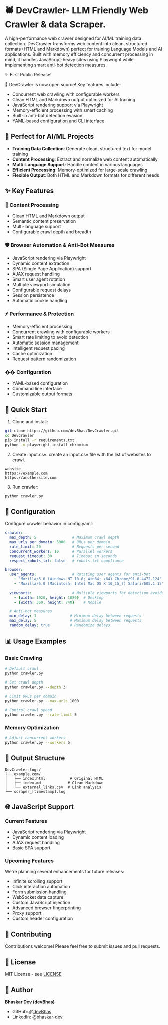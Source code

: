 # 🕷️ DevCrawler- LLM Friendly Web Crawler & data Scraper.

A high-performance web crawler designed for AI/ML training data collection. DevCrawler transforms web content into clean, structured formats (HTML and Markdown) perfect for training Language Models and AI applications. Built with memory efficiency and concurrent processing in mind, it handles JavaScript-heavy sites using Playwright while implementing smart anti-bot detection measures.

✨ First Public Release!

🎉 DevCrawler is now open source! Key features include:
- Concurrent web crawling with configurable workers
- Clean HTML and Markdown output optimized for AI training
- JavaScript rendering support via Playwright
- Memory-efficient processing with smart caching
- Built-in anti-bot detection evasion
- YAML-based configuration and CLI interface

## 🤖 Perfect for AI/ML Projects

- **Training Data Collection**: Generate clean, structured text for model training
- **Content Processing**: Extract and normalize web content automatically
- **Multi-Language Support**: Handle content in various languages
- **Efficient Processing**: Memory-optimized for large-scale crawling
- **Flexible Output**: Both HTML and Markdown formats for different needs

## ✨ Key Features

### 🎯 Content Processing
- Clean HTML and Markdown output
- Semantic content preservation
- Multi-language support
- Configurable crawl depth and breadth

### 🛡️ Browser Automation & Anti-Bot Measures
- JavaScript rendering via Playwright
- Dynamic content extraction
- SPA (Single Page Application) support
- AJAX request handling
- Smart user agent rotation
- Multiple viewport simulation
- Configurable request delays
- Session persistence
- Automatic cookie handling

### ⚡ Performance & Protection
- Memory-efficient processing
- Concurrent crawling with configurable workers
- Smart rate limiting to avoid detection
- Automatic session management
- Intelligent request pacing
- Cache optimization
- Request pattern randomization

### ��️ Configuration
- YAML-based configuration
- Command line interface
- Customizable output formats

## 🚀 Quick Start

1. Clone and install:
```bash
git clone https://github.com/devBhas/DevCrawler.git
cd DevCrawler
pip install -r requirements.txt
python -m playwright install chromium
```

2. Create input.csv: create an input.csv file with the list of websites to crawl.
```csv
website
https://example.com
https://anothersite.com
```

3. Run crawler:
```bash
python crawler.py
```

## 🔧 Configuration

Configure crawler behavior in config.yaml:
```yaml
crawler:
  max_depth: 5                # Maximum crawl depth
  max_urls_per_domain: 5000   # URLs per domain
  rate_limit: 20              # Requests per second
  concurrent_workers: 10      # Parallel workers
  request_timeout: 30         # Timeout in seconds
  respect_robots_txt: false   # robots.txt compliance

browser:
  user_agents:                # Rotating user agents for anti-bot
    - "Mozilla/5.0 (Windows NT 10.0; Win64; x64) Chrome/91.0.4472.124"
    - "Mozilla/5.0 (Macintosh; Intel Mac OS X 10_15_7) Safari/605.1.15"
  
  viewports:                  # Multiple viewports for detection avoidance
    - {width: 1920, height: 1080}  # Desktop
    - {width: 360, height: 740}    # Mobile

  # Anti-bot measures
  min_delay: 1               # Minimum delay between requests
  max_delay: 5               # Maximum delay between requests
  random_delay: true         # Randomize delays
```

## 📊 Usage Examples

### Basic Crawling
```bash
# Default crawl
python crawler.py

# Set crawl depth
python crawler.py --depth 3

# Limit URLs per domain
python crawler.py --max-urls 1000

# Control crawl speed
python crawler.py --rate-limit 5
```

### Memory Optimization
```bash
# Adjust concurrent workers
python crawler.py --workers 5
```

## 📂 Output Structure

```
DevCrawler-logs/
├── example.com/
│   ├── index.html           # Original HTML
│   ├── index.md            # Clean Markdown
│   └── external_links.csv  # Link analysis
└── scraper_[timestamp].log
```

## 🌐 JavaScript Support

### Current Features
- JavaScript rendering via Playwright
- Dynamic content loading
- AJAX request handling
- Basic SPA support

### Upcoming Features
We're planning several enhancements for future releases:
- Infinite scrolling support
- Click interaction automation
- Form submission handling
- WebSocket data capture
- Custom JavaScript injection
- Advanced browser fingerprinting
- Proxy support
- Custom header configuration

## 👥 Contributing

Contributions welcome! Please feel free to submit issues and pull requests.

## 📄 License

MIT License - see [LICENSE](LICENSE)

## 👤 Author

**Bhaskar Dev (devBhas)**
- GitHub: [@devBhas](https://github.com/devBhas)
- LinkedIn: [@bhaskar-dev](https://www.linkedin.com/in/bhaskar-dev/)
